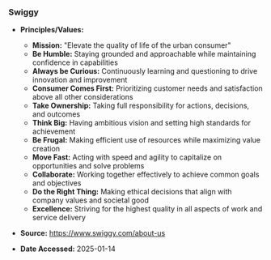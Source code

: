 ### Swiggy

- **Principles/Values:**
  - **Mission:** "Elevate the quality of life of the urban consumer"
  - **Be Humble:** Staying grounded and approachable while maintaining confidence in capabilities
  - **Always be Curious:** Continuously learning and questioning to drive innovation and improvement
  - **Consumer Comes First:** Prioritizing customer needs and satisfaction above all other considerations
  - **Take Ownership:** Taking full responsibility for actions, decisions, and outcomes
  - **Think Big:** Having ambitious vision and setting high standards for achievement
  - **Be Frugal:** Making efficient use of resources while maximizing value creation
  - **Move Fast:** Acting with speed and agility to capitalize on opportunities and solve problems
  - **Collaborate:** Working together effectively to achieve common goals and objectives
  - **Do the Right Thing:** Making ethical decisions that align with company values and societal good
  - **Excellence:** Striving for the highest quality in all aspects of work and service delivery

- **Source:** https://www.swiggy.com/about-us
- **Date Accessed:** 2025-01-14